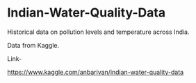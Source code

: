# Indian-Water-Quality-Data
Historical data on pollution levels and temperature across India. 

Data from Kaggle.

Link- 

https://www.kaggle.com/anbarivan/indian-water-quality-data
